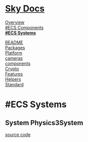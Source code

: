 <!--- This ECS Systems was auto-generated using "npx sky readme" --> 

# [Sky Docs](../README.md)

[Overview](..%2Fdocs%2FOverview.md)   
[#ECS Components](..%2F%23ecs-components%2FECS%20Components.md)   
**[#ECS Systems](..%2F%23ecs-systems%2FECS%20Systems.md)**   
  
[README](..%2F-examples%2Fcameras%2FSkyPerspectiveCamera%2FREADME.md)   
[Packages](..%2F%40pkgs%2FPackages.md)   
[Platform](..%2F%40platform%2FPlatform.md)   
[cameras](..%2Fcameras%2Fcameras.md)   
[components](..%2Fcomponents%2Fcomponents.md)   
[Crypto](..%2Fcrypto%2FCrypto.md)   
[Features](..%2Ffeatures%2FFeatures.md)   
[Helpers](..%2Fhelpers%2FHelpers.md)   
[Standard](..%2Fstandard%2FStandard.md)   

# #ECS Systems

## System Physics3System

[source code](Physics3System.ts)
